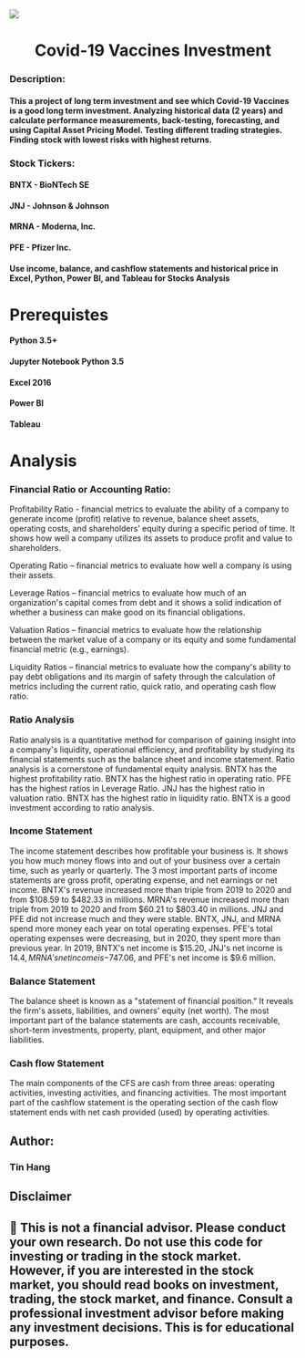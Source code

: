 <img src="Covid_19.PNG">
<h1 align="center">Covid-19 Vaccines Investment</h1>

### Description:
#### This a project of long term investment and see which Covid-19 Vaccines is a good long term investment. Analyzing historical data (2 years) and calculate performance measurements, back-testing, forecasting, and using Capital Asset Pricing Model. Testing different trading strategies. Finding stock with lowest risks with highest returns.  
### Stock Tickers:
#### BNTX - BioNTech SE  
#### JNJ - Johnson & Johnson      
#### MRNA - Moderna, Inc.  
#### PFE - Pfizer Inc.  

#### Use income, balance, and cashflow statements and historical price in Excel, Python, Power BI, and Tableau for Stocks Analysis


# Prerequistes  
#### Python 3.5+  
#### Jupyter Notebook Python 3.5  
#### Excel 2016  
#### Power BI  
#### Tableau  

# Analysis  
### Financial Ratio or Accounting Ratio:  

Profitability Ratio - financial metrics to evaluate the ability of a company to generate income (profit) relative to revenue, balance sheet assets, operating costs, and shareholders’ equity during a specific period of time. It shows how well a company utilizes its assets to produce profit and value to shareholders.  

Operating Ratio – financial metrics to evaluate how well a company is using their assets.  

Leverage Ratios – financial metrics to evaluate how much of an organization's capital comes from debt and it shows a solid indication of whether a business can make good on its financial obligations.  

Valuation Ratios – financial metrics to evaluate how the relationship between the market value of a company or its equity and some fundamental financial metric (e.g., earnings).  

Liquidity Ratios – financial metrics to evaluate how the company's ability to pay debt obligations and its margin of safety through the calculation of metrics including the current ratio, quick ratio, and operating cash flow ratio.   

### Ratio Analysis  
Ratio analysis is a quantitative method for comparison of gaining insight into a company's liquidity, operational efficiency, and profitability by studying its financial statements such as the balance sheet and income statement. Ratio analysis is a cornerstone of fundamental equity analysis. BNTX has the highest profitability ratio. BNTX has the highest ratio in operating ratio. PFE has the highest ratios in Leverage Ratio. JNJ has the highest ratio in valuation ratio. BNTX has the highest ratio in liquidity ratio. BNTX is a good investment according to ratio analysis.  

### Income Statement  
The income statement describes how profitable your business is. It shows you how much money flows into and out of your business over a certain time, such as yearly or quarterly. The 3 most important parts of income statements are gross profit, operating expense, and net earnings or net income. BNTX's revenue increased more than triple from 2019 to 2020 and from $108.59 to $482.33 in millions.  MRNA's revenue increased more than triple from 2019 to 2020 and from $60.21 to $803.40 in millions. JNJ and PFE did not increase much and they were stable. BNTX, JNJ, and MRNA spend more money each year on total operating expenses. PFE's total operating expenses were decreasing, but in 2020, they spent more than previous year.  In 2019, BNTX's net income is $15.20, JNJ's net income is $14.4, MRNA's net income is -$747.06, and PFE's net income is $9.6 million.  

### Balance Statement  
The balance sheet is known as a "statement of financial position." It reveals the firm's assets, liabilities, and owners' equity (net worth). The most important part of the balance statements are cash, accounts receivable, short-term investments, property, plant, equipment, and other major liabilities.  

### Cash flow  Statement 
The main components of the CFS are cash from three areas: operating activities, investing activities, and financing activities. The most important part of the cashflow statement is the operating section of the cash flow statement ends with net cash provided (used) by operating activities.
## Author:  
### Tin Hang  

## Disclaimer
## 🔴 This is not a financial advisor. Please conduct your own research. Do not use this code for investing or trading in the stock market. However, if you are interested in the stock market, you should read books on investment, trading, the stock market, and finance. Consult a professional investment advisor before making any investment decisions. This is for educational purposes.   
